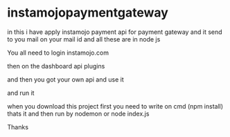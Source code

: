 # instamojopaymentgateway
in this i have apply instamojo payment api for payment gateway and it send to you mail on your mail id and all these are in node js


You all need to login instamojo.com 

then on the dashboard api plugins


and then you got your own api and use it

and run it

when you download this project first you need to write on cmd (npm install)
thats it and then run by nodemon or node index.js


Thanks
